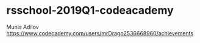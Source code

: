 # rsschool-2019Q1-codeacademy
Munis Adilov
https://www.codecademy.com/users/mrDrago2536668960/achievements
